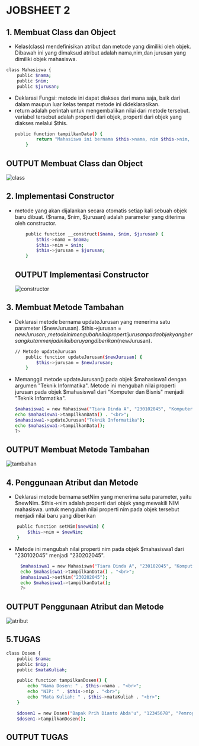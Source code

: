 # JOBSHEET 2

<h2>1. Membuat Class dan Object</h2>

-  Kelas(class) mendefinisikan atribut dan metode yang dimiliki oleh objek. Dibawah ini yang dimaksud atribut adalah nama,nim,dan jurusan yang dimiliki objek mahasiswa.

  ```bash
  class Mahasiswa {
      public $nama;
      public $nim;
      public $jurusan;
  ```

- Deklarasi Fungsi: metode ini dapat diakses dari mana saja, baik dari dalam maupun luar kelas tempat metode ini dideklarasikan.
- return adalah perintah untuk mengembalikan nilai dari metode tersebut. variabel tersebut adalah properti dari objek,  properti dari objek yang diakses melalui $this. 
  ```bash
  public function tampilkanData() {
          return "Mahasiswa ini bernama $this->nama, nim $this->nim, jurusan $this->jurusan.";
      }
  ```
## OUTPUT Membuat Class dan Object

![class](https://github.com/user-attachments/assets/ad3a64af-471e-4b1a-8570-d41e8cb1ad92)


<h2>2. Implementasi Constructor</h2>

- metode yang akan dijalankan secara otomatis setiap kali sebuah objek baru dibuat. ($nama, $nim, $jurusan) adalah parameter yang diterima oleh constructor.

  ```bash
      public function __construct($nama, $nim, $jurusan) {
          $this->nama = $nama;
          $this->nim = $nim;
          $this->jurusan = $jurusan;
      }
  ```

  ## OUTPUT Implementasi Constructor

  ![constructor](https://github.com/user-attachments/assets/a5d04c33-ef46-485c-bfb0-f0c50d4b8664)

<h2>3. Membuat Metode Tambahan</h2>

- Deklarasi metode bernama updateJurusan yang menerima satu parameter ($newJurusan). $this->jurusan = $newJurusan;, metode ini mengubah nilai properti jurusan pada objek yang bersangkutan menjadi nilai baru yang diberikan ($newJurusan).
   
  ```bash
  // Metode updateJurusan
      public function updateJurusan($newJurusan) {
          $this->jurusan = $newJurusan;
      }
  ```

- Memanggil metode updateJurusan() pada objek $mahasiswa1 dengan argumen "Teknik Informatika". Metode ini mengubah nilai properti jurusan pada objek $mahasiswa1 dari "Komputer dan Bisnis" menjadi "Teknik Informatika".
  
   ```bash
  $mahasiswa1 = new Mahasiswa("Tiara Dinda A", "230102045", "Komputer dan Bisnis");
  echo $mahasiswa1->tampilkanData() . "<br>";
  $mahasiswa1->updateJurusan("Teknik Informatika");
  echo $mahasiswa1->tampilkanData();
  ?>
  ``` 
## OUTPUT Membuat Metode Tambahan

![tambahan](https://github.com/user-attachments/assets/42ffaf7c-9614-4f28-b22b-7082117eb51a)


<h2>4. Penggunaan Atribut dan Metode</h2>

-  Deklarasi metode bernama setNim yang menerima satu parameter, yaitu $newNim. $this->nim adalah properti dari objek yang mewakili NIM mahasiswa. untuk mengubah nilai properti nim pada objek tersebut menjadi nilai baru yang diberikan 

  ```bash
      public function setNim($newNim) {
          $this->nim = $newNim;
      }
  ```
- Metode ini mengubah nilai properti nim pada objek $mahasiswa1 dari "230102045" menjadi "230202045".

    ```bash
      $mahasiswa1 = new Mahasiswa("Tiara Dinda A", "230102045", "Komputer dan Bisnis");
      echo $mahasiswa1->tampilkanData() . "<br>";
      $mahasiswa1->setNim("230202045");
      echo $mahasiswa1->tampilkanData();
      ?>
    ```

## OUTPUT Penggunaan Atribut dan Metode
![atribut](https://github.com/user-attachments/assets/c6097fa6-1b96-4f14-9f4b-611237c10ead)

<h2>5.TUGAS </h2>

```bash
class Dosen {
    public $nama;
    public $nip;
    public $mataKuliah;
```

```bash
    public function tampilkanDosen() {
        echo "Nama Dosen: " . $this->nama . "<br>";
        echo "NIP: " . $this->nip . "<br>";
        echo "Mata Kuliah: " . $this->mataKuliah . "<br>";
    }
```

```bash
    $dosen1 = new Dosen("Bapak Prih Dianto Abda'u", "12345678", "Pemrograman WEB");
    $dosen1->tampilkanDosen();
```

## OUTPUT TUGAS

